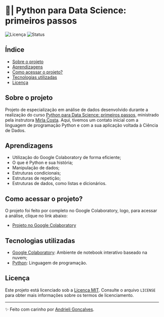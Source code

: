 # 🐍| Python para Data Science: primeiros passos

![Licença](https://img.shields.io/badge/Licen%C3%A7a-MIT-f5b5ca.svg)
![Status](https://img.shields.io/badge/Status-Concluído-abf285.svg)

## Índice

- [Sobre o projeto](#sobre-o-projeto)
- [Aprendizagens](#aprendizagens)
- [Como acessar o projeto?](#como-acessar-o-projeto)
- [Tecnologias utilizadas](#tecnologias-utilizadas)
- [Licença](#licença)

## Sobre o projeto

Projeto de especialização em análise de dados desenvolvido durante a realização do curso [Python para Data Science: primeiros passos](https://www.alura.com.br/curso-online-python-data-science-primeiros-passos), ministrado pela instrutora [Mirla Costa](https://www.linkedin.com/in/mirla-costa/). Aqui, tivemos um contato inicial com a linguagem de programação Python e com a sua aplicação voltada à Ciência de Dados.

## Aprendizagens
- Utilização do Google Colaboratory de forma eficiente;
- O que é Python e sua história;
- Manipulação de dados;
- Estruturas condicionais;
- Estruturas de repetição;
- Estruturas de dados, como listas e dicionários.

## Como acessar o projeto?

O projeto foi feito por completo no Google Colaboratory, logo, para acessar a análise, clique no link abaixo:
- [Projeto no Google Colaboratory](https://colab.research.google.com/github/strawndri/python-ds-primeiros-passos/blob/main/Projeto_Python_Data_Science.ipynb)

## Tecnologias utilizadas
- [Google Colaboratory](https://colab.research.google.com/): Ambiente de notebook interativo baseado na nuvem;
- [Python](https://docs.python.org/3/): Linguagem de programação.

## Licença

Este projeto está licenciado sob a [Licença MIT](https://opensource.org/licenses/MIT). Consulte o arquivo `LICENSE` para obter mais informações sobre os termos de licenciamento.

---

✨ Feito com carinho por [Andrieli Gonçalves](https://github.com/strawndri).
